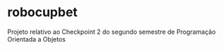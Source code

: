 # robocupbet
 Projeto relativo ao Checkpoint 2 do segundo semestre de Programação Orientada a Objetos
